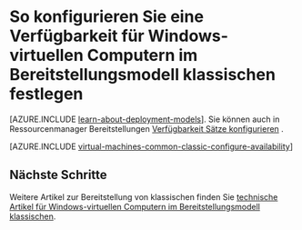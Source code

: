 <properties
    pageTitle="Verfügbarkeit legt für Windows klassischen virtuellen Computern | Microsoft Azure"
    description="Konfigurieren einer Verfügbarkeit für einem neuen oder vorhandenen Windows-Computer im Bereitstellungsmodell klassischen mithilfe der Azure-Portal und Azure PowerShell festlegen."
    services="virtual-machines-windows"
    documentationCenter=""
    authors="cynthn"
    manager="timlt"
    editor=""
    tags="azure-service-management"/>

<tags
    ms.service="virtual-machines-windows"
    ms.workload="infrastructure-services"
    ms.tgt_pltfrm="vm-windows"
    ms.devlang="na"
    ms.topic="article"
    ms.date="09/27/2016"
    ms.author="cynthn"/>

# <a name="how-to-configure-an-availability-set-for-windows-virtual-machines-in-the-classic-deployment-model"></a>So konfigurieren Sie eine Verfügbarkeit für Windows-virtuellen Computern im Bereitstellungsmodell klassischen festlegen

[AZURE.INCLUDE [learn-about-deployment-models](../../includes/learn-about-deployment-models-classic-include.md)]. Sie können auch in Ressourcenmanager Bereitstellungen [Verfügbarkeit Sätze konfigurieren](virtual-machines-windows-create-availability-set.md) .

[AZURE.INCLUDE [virtual-machines-common-classic-configure-availability](../../includes/virtual-machines-common-classic-configure-availability.md)]

## <a name="next-steps"></a>Nächste Schritte

Weitere Artikel zur Bereitstellung von klassischen finden Sie [technische Artikel für Windows-virtuellen Computern im Bereitstellungsmodell klassischen](virtual-machines-windows-index.md).